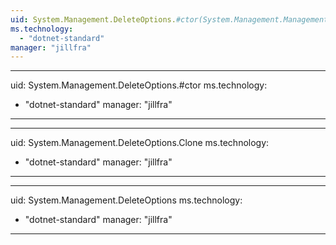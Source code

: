 ```yaml
---
uid: System.Management.DeleteOptions.#ctor(System.Management.ManagementNamedValueCollection,System.TimeSpan)
ms.technology: 
  - "dotnet-standard"
manager: "jillfra"
---
```


---
uid: System.Management.DeleteOptions.#ctor
ms.technology: 
  - "dotnet-standard"
manager: "jillfra"
---

---
uid: System.Management.DeleteOptions.Clone
ms.technology: 
  - "dotnet-standard"
manager: "jillfra"
---

---
uid: System.Management.DeleteOptions
ms.technology: 
  - "dotnet-standard"
manager: "jillfra"
---
